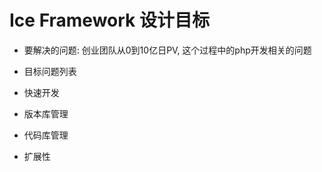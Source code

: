 # Ice Framework 设计目标

* 要解决的问题: 创业团队从0到10亿日PV, 这个过程中的php开发相关的问题

* 目标问题列表

 * 快速开发

 * 版本库管理

 * 代码库管理

 * 扩展性
